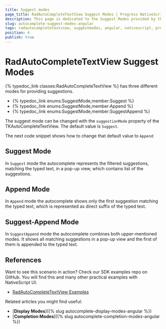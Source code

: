 ```yaml
---
title: Suggest modes
page_title: RadAutoCompleteTextView Suggest Modes | Progress NativeScript UI Documentation
description: This page is dedicated to the Suggest Modes provided by the RadAutoCompleteTextView control.
slug: autocomplete-suggest-modes-angular
tags: radautocompletetextview, suggestmodes, angular, nativescript, professional, ui
position: 4
publish: true
---
```


# RadAutoCompleteTextView Suggest Modes

{% typedoc_link classes:RadAutoCompleteTextView %} has three different modes for providing suggestions. 

- {% typedoc_link enums:SuggestMode,member:Suggest %}
- {% typedoc_link enums:SuggestMode,member:Append %}
- {% typedoc_link enums:SuggestMode,member:SuggestAppend %}

The suggest mode can be changed with the `suggestionMode` property of the TKAutoCompleteTextView. The default value is `Suggest`.

The next code snippet shows how to change that default value to `Append`:

<snippet id='angular-autocomplete-append-mode-html'/>
<snippet id='angular-autocomplete-append-mode'/>

## Suggest Mode

In `Suggest` mode the autocomplete represents the filtered suggestions, matching the typed text, in a pop-up view, which contains list of the suggestions.

## Append Mode
In `Append` mode the autocomplete shows only the first suggestion matching the typed text, which is represented as direct suffix of the typed text.

## Suggest-Append Mode
In `SuggestAppend` mode the autocomplete combines both upper-mentioned modes. It shows all matching suggestions in a pop-up view and the first of them is appended to the typed text.

## References
Want to see this scenario in action?
Check our SDK examples repo on GitHub. You will find this and many other practical examples with NativeScript UI.

* [RadAutoCompleteTextView Examples](https://github.com/telerik/nativescript-ui-samples-angular/tree/master/autocomplete/app/examples/)

Related articles you might find useful:

* [**Display Modes**]({% slug autocomplete-display-modes-angular %})
* [**Completion Modes**]({% slug autocomplete-completion-modes-angular %})